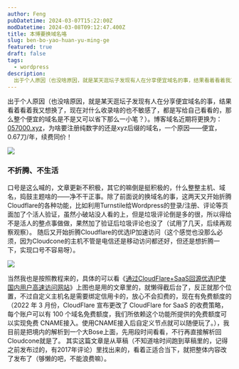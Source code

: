```yaml
---
author: Feng
pubDatetime: 2024-03-07T15:22:00Z
modDatetime: 2024-03-08T09:12:47.400Z
title: 本博要换域名咯
slug: ben-bo-yao-huan-yu-ming-ge
featured: true
draft: false
tags:
  - wordpress
description:
  出于个人原因（也没啥原因，就是某天逛坛子发现有人在分享便宜域名的事，结果看着看着我又想换了，现在对什么收录啥的也不敏感了，都是写给自己看看的，那么整个便宜的域名是不是又可以省下那么一小笔？）。博客域名近期将更换为：[057000.xyz](https://057000.xyz)，为啥要注册纯数字的还是xyz后缀的域名，一个原因——便宜，0.67刀/年，续费同价！
---
```

出于个人原因（也没啥原因，就是某天逛坛子发现有人在分享便宜域名的事，结果看着看着我又想换了，现在对什么收录啥的也不敏感了，都是写给自己看看的，那么整个便宜的域名是不是又可以省下那么一小笔？）。博客域名近期将更换为：[057000.xyz](https://057000.xyz)，为啥要注册纯数字的还是xyz后缀的域名，一个原因——便宜，0.67刀/年，续费同价！

<!--more-->

![](https://api.uu126.cn/wp-content/uploads/2017/08/Wordpress-1024x558-1.png)

### 不折腾、不生活
口号是这么喊的，文章更新不积极，其它的嘛倒是挺积极的，什么整整主机、域名，捣鼓主题啥的——净不干正事。除了前面说的换域名的事，这两天又开始折腾Cloudflare的各种功能，比如利用Turnstile给Wordpress的登录/注册、评论等页面加了个活人验证，虽然小破站没人看的上，但是垃圾评论倒是多的很，所以得给不是活人的整点事做做，果然加了验证后垃圾评论也没了（试用了几天，后续再观察观察）。
随后又开始折腾Cloudflare的优选IP加速访问（这个感觉也没那么必须，因为Cloudcone的主机不管是电信还是移动访问都还好，但还是想折腾一下，实现口号不容易呀）。

![](https://api.uu126.cn/wp-content/uploads/2017/08/cloudflare2.jpg)

当然我也是按照教程来的，具体的可以看《[通过CloudFlare+SaaS回源优选IP使国内用户高速访问网站](https://dooo.ng/archives/1701171631107 "通过CloudFlare+SaaS回源优选IP使国内用户高速访问网站")》上图也是用的文章里的，就懒得截后台了，反正就那个位置，不过自定义主机名是需要绑定信用卡的，放心不会扣费的，现在有免费额度的（2022 年 3 月份，CloudFlare 宣布更改了 CloudFlare for SaaS 的收费策略，每个账户可以有 100 个域名免费额度，我们所依赖这个功能所提供的免费额度可以实现免费 CNAME接入。使用CNAME接入后自定义节点就可以随便玩了。），我目前是把境内的解析到一个大Bose上面，先用段时间看看，不行再直接解析回Cloudcone就是了。
其实这篇文章是从草稿（不知道啥时间跑到草稿里的，记得之前发布过的，有2017年评论）里找出来的，看着正适合当下，就把整体内容改了发布了（够懒的吧，不能浪费嘛）。
